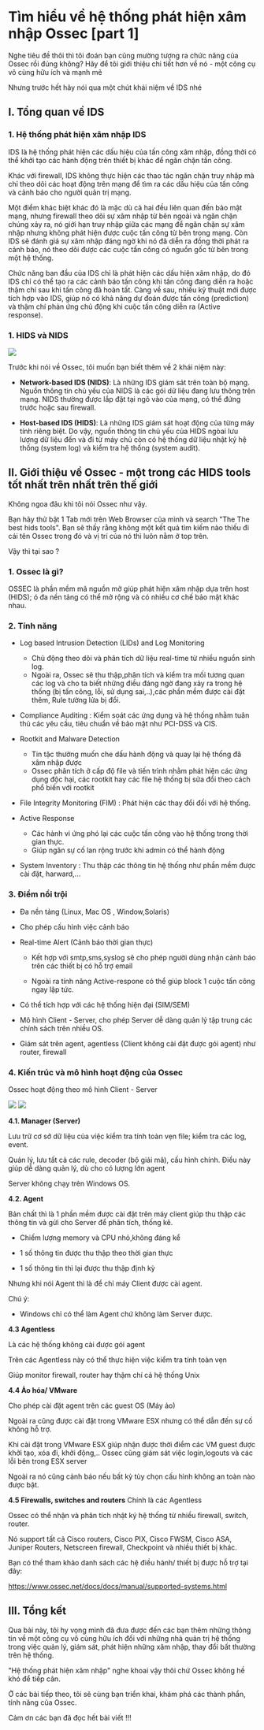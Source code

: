 # Tìm hiểu về hệ thống phát hiện xâm nhập Ossec [part 1]
Nghe tiêu đề thôi thì tôi đoán bạn cũng mường tượng ra chức năng của Ossec rồi đúng không? Hãy để tôi giới thiệu chi tiết hơn về nó - một công cụ vô cùng hữu ích và mạnh mẽ

Nhưng trước hết hãy nói qua một chút khái niệm về IDS nhé
## I. Tổng quan về IDS
### 1. Hệ thống phát hiện xâm nhập IDS
IDS là hệ thống phát hiện các dấu hiệu của tấn công xâm nhập, đồng thời có thể khởi tạo các hành động trên thiết bị khác để ngăn chặn tấn công. 

Khác với firewall, IDS không thực hiện các thao tác ngăn chặn truy nhập mà chỉ theo dõi các hoạt động trên mạng để tìm ra các dấu hiệu của tấn công và cảnh báo cho người quản trị mạng. 

Một điểm khác biệt khác đó là mặc dù cả hai đều liên quan đến bảo mật mạng, nhưng firewall theo dõi sự xâm nhập từ bên ngoài và ngăn chặn chúng xảy ra, nó giới hạn truy nhập giữa các mạng để ngăn chặn sự xâm nhập nhưng không phát hiện được cuộc tấn công từ bên trong mạng. Còn IDS sẽ đánh giá sự xâm nhập đáng ngờ khi nó đã diễn ra đồng thời phát ra cảnh báo, nó theo dõi được các cuộc tấn công có nguồn gốc từ bên trong một hệ thống. 

Chức năng ban đầu của IDS chỉ là phát hiện các dấu hiện xâm nhập, do đó IDS chỉ có thể tạo ra các cảnh báo tấn công khi tấn công đang diễn ra hoặc thậm chí sau khi tấn công đã hoàn tất. Càng về sau, nhiều kỹ thuật mới được tích hợp vào IDS, giúp nó có khả năng dự đoán được tấn công (prediction) và thậm chí phản ứng chủ động khi cuộc tấn công diễn ra (Active response).
 
### 1. HIDS và NIDS
<img src="..\Ossec\IDS.gif">

Trước khi  nói về Ossec, tôi muốn bạn biết thêm về 2 khái niệm này:
- **Network-based IDS (NIDS)**: Là những IDS giám sát trên toàn bộ mạng. Nguồn thông tin chủ yếu của NIDS là các gói dữ liệu đang lưu thông trên mạng. NIDS thường được lắp đặt tại ngõ vào của mạng, có thể đứng trước hoặc sau firewall.

- **Host-based IDS (HIDS)**: Là những IDS giám sát hoạt động của từng máy tính riêng biệt. Do vậy, nguồn thông tin chủ yếu của HIDS ngòai lưu lượng dữ liệu đến và đi từ máy chủ còn có hệ thống dữ liệu nhật ký hệ thống (system log) và kiểm tra hệ thống (system audit).

## II. Giới thiệu về Ossec - một trong các HIDS tools tốt nhất trên nhất trên thế giới
Không ngoa đâu khi tôi nói Ossec như vậy.

Bạn hãy thử bật 1 Tab mới trên Web Browser của mình  và search "The The best hids tools". Bạn sẽ thấy rằng không một kết quả tìm kiếm nào thiếu đi cái tên Ossec trong đó và vị trí của nó thì luôn nằm ở top trên.

Vậy thì tại sao ?
### 1. Ossec là gì?
OSSEC là phần mềm mã nguồn mở giúp phát hiện xâm nhập dựa trên host (HIDS); 
ó đa nền tảng có thể mở rộng và có nhiều cơ chế bảo mật khác nhau.

### 2. Tính năng 
- Log based Intrusion Detection (LIDs) and Log Monitoring
    - Chủ động theo dõi và phân tích dữ liệu real-time từ nhiều nguồn sinh log.
    - Ngoài ra, Ossec sẽ thu thập,phân tích và kiểm tra mối tương quan các log và cho ta biết những điều đáng ngờ đang xảy ra trong hệ thống (bị tấn công, lỗi, sử dụng sai,..),các phần mềm được cài đặt thêm, Rule tường lửa bị đổi.

- Compliance Auditing : Kiểm soát các ứng dụng và hệ thống nhằm tuân thủ các yêu cầu, tiêu chuẩn về bảo mật như PCI-DSS và CIS.

- Rootkit and Malware Detection
    - Tin tặc thường muốn che dấu hành động và quay lại hệ thống đã xâm nhập được
    - Ossec phân tích ở cấp độ file và tiến trình nhằm phát hiện các ứng dụng độc hại, các rootkit hay các file hệ thống bị sửa đổi theo cách phổ biến với rootkit
    
- File Integrity Monitoring (FIM) : Phát hiện các thay đổi đối với hệ thống.

- Active Response
    - Các hành vi ứng phó lại các cuộc tấn công vào hệ thống trong thời gian thực.
    - Giúp ngăn sự cố lan rộng trước khi admin có thể hành động

- System Inventory : Thu thập các thông tin hệ thống như phần mềm được cài đặt, harward,...

### 3. Điểm nổi trội 
- Đa nền tảng (Linux, Mac OS , Window,Solaris)
- Cho phép cấu hình việc cảnh báo 
- Real-time Alert (Cảnh báo thời gian thực)
    
    - Kết hợp với smtp,sms,syslog sẽ cho phép người dùng nhận cảnh báo trên các thiết bị có hỗ trợ email

    - Ngoài ra tính năng Active-respone có thể giúp block 1 cuộc tấn công ngay lập tức.

- Có thể tích hợp với các hệ thống hiện đại (SIM/SEM)

- Mô hình Client - Server, cho phép Server dễ dàng quản lý tập trung các chính sách trên nhiều OS.

- Giám sát trên agent, agentless (Client không cài đặt được gói agent) như router, firewall

### 4. Kiến trúc và mô hình hoạt động của Ossec
Ossec hoạt động theo mô hình Client - Server

<img src="..\Ossec\Kien_truc1.png"> 
<img src="..\Ossec\Kientruc2.png">


**4.1. Manager (Server)**

Lưu trữ cơ sở dữ liệu của việc kiểm tra tính toàn vẹn file; kiểm tra các log, event.

Quản lý, lưu tất cả các rule, decoder (bộ giải mã), cấu hình chính. Điều này giúp dễ dàng quản lý, dù cho có lượng lớn agent

Server không chạy trên Windows OS.

**4.2. Agent**

Bản chất thì là 1 phần mềm được cài đặt trên máy client giúp thu thập các thông tin và gửi cho Server để phân tích, thống kê. 
- Chiếm lượng memory và CPU nhỏ,không đáng kể

- 1 số thông tin được thu thập theo thời gian thực

- 1 số thông tin thì lại được thu thập định kỳ

Nhưng khi nói Agent thì là để chỉ máy Client được cài agent.

Chú ý: 
- Windows chỉ có thể làm Agent chứ không làm Server được.

**4.3 Agentless**

Là các hệ thống không cài được gói agent

Trên các Agentless này có thể thực hiện việc kiểm tra tính toàn vẹn

Giúp monitor firewall, router hay thậm chí cả hệ thống Unix

**4.4 Ảo hóa/ VMware**

Cho phép cài đặt agent trên các guest OS (Máy ảo)

Ngoài ra cũng được cài đặt trong VMware ESX nhưng có thể dẫn đến sự cố không hỗ trợ.

Khi cài đặt trong VMware ESX giúp nhận được thời điểm các VM guest được khởi tạo, xóa đi, khởi động,.. Ossec cũng giám sát việc login,logouts và các lỗi bên trong ESX server

Ngoài ra nó cũng cảnh báo nếu bất kỳ tùy chọn cấu hình không an toàn nào được bật.

**4.5 Firewalls, switches and routers**
Chính là các Agentless

Ossec có thể nhận và phân tích nhật ký hệ thống từ nhiều firewall, switch, router.

Nó support tất cả Cisco routers, Cisco PIX, Cisco FWSM, Cisco ASA, Juniper Routers, Netscreen firewall, Checkpoint và nhiều thiết bị khác.

Bạn có thể tham khảo danh sách các hệ điều hành/ thiết bị được hỗ trợ tại đây:

https://www.ossec.net/docs/docs/manual/supported-systems.html

## III. Tổng kết 
Qua bài này, tôi hy vọng mình đã đưa được đến các bạn thêm những thông tin về một công cụ vô cùng hữu ích đối với những nhà quản trị hệ thống trong việc quản lý, giám sát, phát hiện những xâm nhập, thay đổi bất thường trên hệ thống.

"Hệ thống phát hiện xâm nhập" nghe khoai vậy thôi chứ Ossec không hề khó để tiếp cân.

Ở các bài tiếp theo, tôi sẽ cùng bạn triển khai, khám phá các thành phần, tính năng của Ossec. 

Cảm ơn các bạn đã đọc hết bài viết !!!

